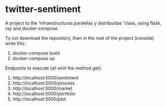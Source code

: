 # twitter-sentiment
A project to the 'infraestructuras paralelas y distribuidas 'class, using flask, ray and docker-compose

To run download the repository, then in the root of the project (console) write this:
  
  1) docker-compose build
  2) docker-compose up

Endpoints to execute (all whit the method get):

  1) http://localhost:5000/sentiment
  2) http://localhost:5000/process
  3) http://localhost:5000/market
  4) http://localhost:5000/portfolio
  5) http://localhost:5000/plot